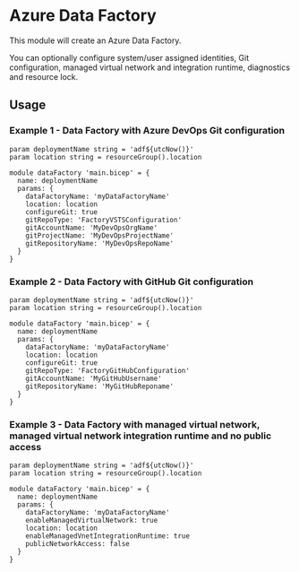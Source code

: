 # Azure Data Factory
This module will create an Azure Data Factory.

You can optionally configure system/user assigned identities, Git configuration, managed virtual network and integration runtime, diagnostics and resource lock.
## Usage

### Example 1 - Data Factory with Azure DevOps Git configuration
``` bicep
param deploymentName string = 'adf${utcNow()}'
param location string = resourceGroup().location

module dataFactory 'main.bicep' = {
  name: deploymentName
  params: {
    dataFactoryName: 'myDataFactoryName'    
    location: location        
    configureGit: true
    gitRepoType: 'FactoryVSTSConfiguration'
    gitAccountName: 'MyDevOpsOrgName'
    gitProjectName: 'MyDevOpsProjectName'
    gitRepositoryName: 'MyDevOpsRepoName'
  }
}
```

### Example 2 - Data Factory with GitHub Git configuration
``` bicep
param deploymentName string = 'adf${utcNow()}'
param location string = resourceGroup().location

module dataFactory 'main.bicep' = {
  name: deploymentName
  params: {
    dataFactoryName: 'myDataFactoryName'    
    location: location        
    configureGit: true    
    gitRepoType: 'FactoryGitHubConfiguration'
    gitAccountName: 'MyGitHubUsername'
    gitRepositoryName: 'MyGitHubReponame'
  }
}
```

### Example 3 - Data Factory with managed virtual network, managed virtual network integration runtime and no public access
``` bicep
param deploymentName string = 'adf${utcNow()}'
param location string = resourceGroup().location

module dataFactory 'main.bicep' = {
  name: deploymentName
  params: {
    dataFactoryName: 'myDataFactoryName'
    enableManagedVirtualNetwork: true
    location: location
    enableManagedVnetIntegrationRuntime: true
    publicNetworkAccess: false
  }
}